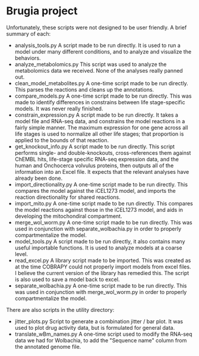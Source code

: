Brugia project
==============

Unfortunately, these scripts were not designed to be user friendly. A brief summary of each:

* analysis_tools.py
A script made to be run directly. It is used to run a model under many different conditions, and to analyze and visualize the behaviors.
* analyze_metabolomics.py
This script was used to analyze the metabolomics data we received. None of the analyses really panned out.
* clean_model_metabolites.py
A one-time script made to be run directly. This parses the reactions and cleans up the annotations.
* compare_models.py
A one-time script made to be run directly. This was made to identify differences in constrains between life stage-specific models. It was never really finished.
* constrain_expression.py
A script made to be run directly. It takes a model file and RNA-seq data, and constrains the model reactions in a fairly simple manner. The maximum expression for one gene across all life stages is used to normalize all other life stages; that proportion is applied to the bounds of that reaction.
* get_knockout_info.py
A script made to be run directly. This script performs single- and double-knockouts, cross-references them against ChEMBL hits, life-stage specific RNA-seq expression data, and the human and Onchocerca volvulus proteins, then outputs all of the information into an Excel file. It expects that the relevant analyses have already been done.
* import_directionality.py
A one-time script made to be run directly. This compares the model against the iCEL1273 model, and imports the reaction directionality for shared reactions.
* import_mito.py
A one-time script made to be run directly. This compares the model reactions against those in the iCEL1273 model, and aids in developing the mitochondiral compartment.
* merge_wol_worm.py
A one-time script made to be run directly. This was used in conjunction with separate_wolbachia.py in order to properly compartmentalize the model.
* model_tools.py
A script made to be run directly, it also contains many useful importable functions. It is used to analyze models at a coarse level.
* read_excel.py
A library script made to be imported. This was created as at the time COBRAPY could not properly import models from excel files. I believe the current version of the library has remedied this. The script is also used to save a model back to excel.
* separate_wolbachia.py
A one-time script made to be run directly. This was used in conjunction with merge_wol_worm.py in order to properly compartmentalize the model.

There are also scripts in the utility directory:

* jitter_plots.py
Script to generate a combination jitter / bar plot. It was used to plot drug activity data, but is formulated for general data.
* translate_wBm_names.py
A one-time script used to modify the RNA-seq data we had for Wolbachia, to add the "Sequence name" column from the annotated genome file.
